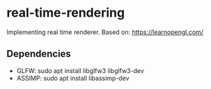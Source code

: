# real-time-rendering

Implementing real time renderer. Based on: https://learnopengl.com/

## Dependencies

* GLFW: sudo apt install libglfw3 libglfw3-dev
* ASSIMP: sudo apt install libassimp-dev